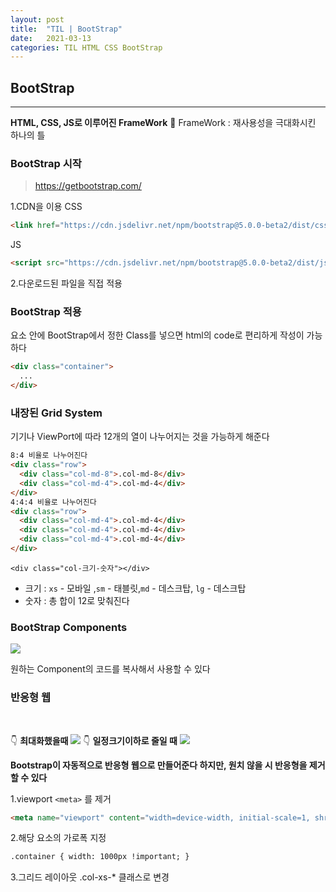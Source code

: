 ```yaml
---
layout: post
title:  "TIL | BootStrap"
date:   2021-03-13
categories: TIL HTML CSS BootStrap
---
```


## BootStrap

---


**HTML, CSS, JS로 이루어진 FrameWork**
 🧱 FrameWork : 재사용성을 극대화시킨 하나의 틀 

### BootStrap 시작
> https://getbootstrap.com/



1.CDN을 이용
  CSS
  ```HTML
  <link href="https://cdn.jsdelivr.net/npm/bootstrap@5.0.0-beta2/dist/css/bootstrap.min.css" rel="stylesheet" integrity="sha384-BmbxuPwQa2lc/FVzBcNJ7UAyJxM6wuqIj61tLrc4wSX0szH/Ev+nYRRuWlolflfl" crossorigin="anonymous">
  ```
  JS
  ```HTML
  <script src="https://cdn.jsdelivr.net/npm/bootstrap@5.0.0-beta2/dist/js/bootstrap.bundle.min.js" integrity="sha384-b5kHyXgcpbZJO/tY9Ul7kGkf1S0CWuKcCD38l8YkeH8z8QjE0GmW1gYU5S9FOnJ0" crossorigin="anonymous"></script>
  ```
  
2.다운로드된 파일을 직접 적용


### BootStrap 적용

요소 안에 BootStrap에서 정한 Class를 넣으면 html의 code로 편리하게 작성이 가능하다 
```HTML
<div class="container">
  ...
</div>
```

### 내장된 Grid System

기기나 ViewPort에 따라 12개의 열이 나누어지는 것을 가능하게 해준다

```HTML
8:4 비율로 나누어진다
<div class="row">
  <div class="col-md-8">.col-md-8</div>
  <div class="col-md-4">.col-md-4</div>
</div>
4:4:4 비율로 나누어진다
<div class="row">
  <div class="col-md-4">.col-md-4</div>
  <div class="col-md-4">.col-md-4</div>
  <div class="col-md-4">.col-md-4</div>
</div>
```

`<div class="col-크기-숫자"></div>`

- 크기 : `xs` - 모바일 ,`sm` - 태블릿,`md` - 데스크탑, `lg` - 데스크탑
- 숫자 : 총 합이 12로 맞춰진다 

### BootStrap Components
![](https://images.velog.io/images/action2thefuture/post/0e474a8f-740e-4821-a3c8-fb76f90ce84e/%EC%98%88%EC%8B%9C.png)

원하는 Component의 코드를 복사해서 사용할 수 있다

### 반응형 웹
<br>

👇 **최대화했을때**
![](https://images.velog.io/images/action2thefuture/post/53dc4b30-ece2-4c92-9061-0db29ef82dff/%EC%98%88%EC%8B%9C2.png)
👇 **일정크기이하로 줄일 때**
![](https://images.velog.io/images/action2thefuture/post/e4871fb9-6df2-40ac-9056-515f6974b3a3/%EC%98%88%EC%8B%9C3.png)

**Bootstrap이 자동적으로 반응형 웹으로 만들어준다
하지만, 원치 않을 시 반응형을 제거할 수 있다**

1.viewport `<meta>` 를 제거
```HTML
<meta name="viewport" content="width=device-width, initial-scale=1, shrink-to-fit=no">
```
2.해당 요소의 가로폭 지정
```HTML
.container { width: 1000px !important; }
```
3.그리드 레이아웃
.col-xs-* 클래스로 변경



